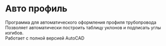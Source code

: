 # Авто профиль
Программа для автоматического оформления профиля трубопровода  
Позволяет автоматически построить таблицу уклонов и подписать углы изгибов.  
Работает с полной версией AutoCAD
